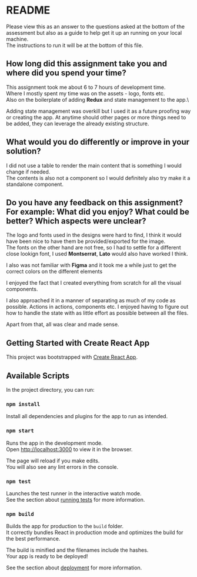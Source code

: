 # README

Please view this as an answer to the questions asked at the bottom of the assessment but also as a guide to help get it up an running on your local machine.\
The instructions to run it will be at the bottom of this file.

## How long did this assignment take you and where did you spend your time?

This assignment took me about 6 to 7 hours of development time.\
Where I mostly spent my time was on the assets - logo, fonts etc.\
Also on the boilerplate of adding **Redux** and state management to the app.\

Adding state management was overkill but I used it as a future proofing way or creating the app. At anytime should other pages or more things need to be added, they can leverage the already existing structure.

## What would you do differently or improve in your solution?

I did not use a table to render the main content that is something I would change if needed.\
The contents is also not a component so I would definitely also try make it a standalone component.

## Do you have any feedback on this assignment? For example: What did you enjoy? What could be better? Which aspects were unclear?

The logo and fonts used in the designs were hard to find, I think it would have been nice to have them be provided/exported for the image.\
The fonts on the other hand are not free, so I had to settle for a different close lookign font, I used **Montserrat**, **Lato** would also have worked I think.

I also was not familiar with **Figma** and it took me a while just to get the correct colors on the different elements

I enjoyed the fact that I created everything from scratch for all the visual components.

I also approached it in a manner of separating as much of my code as possible. Actions in actions, components etc. I enjoyed having to figure out how to handle the state with as little effort as possible between all the files.

Apart from that, all was clear and made sense.

## Getting Started with Create React App

This project was bootstrapped with [Create React App](https://github.com/facebook/create-react-app).

## Available Scripts

In the project directory, you can run:

### `npm install`

Install all dependencies and plugins for the app to run as intended.

### `npm start`

Runs the app in the development mode.\
Open [http://localhost:3000](http://localhost:3000) to view it in the browser.

The page will reload if you make edits.\
You will also see any lint errors in the console.

### `npm test`

Launches the test runner in the interactive watch mode.\
See the section about [running tests](https://facebook.github.io/create-react-app/docs/running-tests) for more information.

### `npm build`

Builds the app for production to the `build` folder.\
It correctly bundles React in production mode and optimizes the build for the best performance.

The build is minified and the filenames include the hashes.\
Your app is ready to be deployed!

See the section about [deployment](https://facebook.github.io/create-react-app/docs/deployment) for more information.
